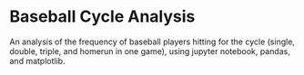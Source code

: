 # Baseball Cycle Analysis

An analysis of the frequency of baseball players hitting for the cycle (single, double, triple, and homerun in one game), using jupyter notebook, pandas, and matplotlib.
